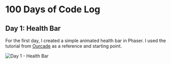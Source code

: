 # 100 Days of Code Log
## Day 1: Health Bar
For the first day, I created a simple animated health bar in Phaser. I used the tutorial from <a href="https://blog.ourcade.co/posts/2020/animated-health-bar-phaser-3/" target="_blank">Ourcade</a> as a reference and starting point.

![Day 1 - Health Bar](../public/log/1.gif?raw=true "Day 1 - Health Bar")
